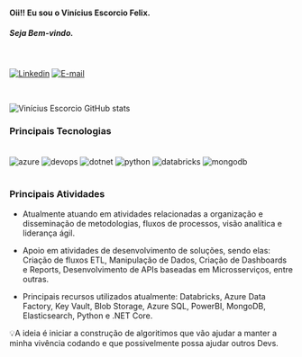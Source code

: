 #### Oii!! Eu sou o Vinícius Escorcio Felix.

##### Seja Bem-vindo.

<br/>

[![Linkedin](https://img.shields.io/badge/LinkedIn-0077B5?style=for-the-badge&logo=linkedin&logoColor=white)](https://www.linkedin.com/in/ViniciusEscorcioFelix)
[![E-mail](https://img.shields.io/badge/Gmail-D14836?style=for-the-badge&logo=gmail&logoColor=white)]("mailto:viniciusefelix@gmail.com")

<br/>

![Vinícius Escorcio GitHub stats](https://github-readme-stats.vercel.app/api?username=ViniciusEscorcioFelix&show_icons=true&theme=dracula)

### Principais Tecnologias
<div style="display: inline_block"><br/>
    <img align="center" alt="azure" src="https://img.shields.io/badge/microsoft%20azure-0089D6?style=for-the-badge&logo=microsoft-azure&logoColor=white"/>
    <img align="center" alt="devops" src="https://img.shields.io/badge/Azure_DevOps-0078D7?style=for-the-badge&logo=azure-devops&logoColor=white"/>
    <img align="center" alt="dotnet" src="https://img.shields.io/badge/.NET-5C2D91?style=for-the-badge&logo=.net&logoColor=white"/>
    <img align="center" alt="python" src="https://img.shields.io/badge/Python-3776AB?style=for-the-badge&logo=python&logoColor=white"/>   
    <img align="center" alt="databricks" src="https://img.shields.io/badge/Databricks-FF3621?style=for-the-badge&logo=Databricks&logoColor=white"/>
    <img align="center" alt="mongodb" src="https://img.shields.io/badge/MongoDB-4EA94B?style=for-the-badge&logo=mongodb&logoColor=white"/>
</div><br/>

 ### Principais Atividades
- Atualmente atuando em atividades relacionadas a organização e disseminação de metodologias, fluxos de processos, visão analítica e liderança ágil. 

- Apoio em atividades de desenvolvimento de soluções, sendo elas: Criação de fluxos ETL, Manipulação de Dados, Criação de Dashboards e Reports, Desenvolvimento de APIs baseadas em Microsserviços, entre outras.

- Principais recursos utilizados atualmente: Databricks, Azure Data Factory, Key Vault, Blob Storage, Azure SQL, PowerBI, MongoDB, Elasticsearch, Python e .NET Core.

💡A ideia é iniciar a construção de algoritimos que vão ajudar a manter a minha vivência codando e que possivelmente possa ajudar outros Devs. 
